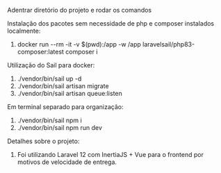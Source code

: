 Adentrar diretório do projeto e rodar os comandos

Instalação dos pacotes sem necessidade de php e composer instalados localmente:

1. docker run --rm -it -v $(pwd):/app -w /app laravelsail/php83-composer:latest composer i

Utilização do Sail para docker:

1. ./vendor/bin/sail up -d
2. ./vendor/bin/sail artisan migrate
3. ./vendor/bin/sail artisan queue:listen

Em terminal separado para organização:

1. ./vendor/bin/sail npm i
2. ./vendor/bin/sail npm run dev

Detalhes sobre o projeto:

1. Foi utilizando Laravel 12 com InertiaJS + Vue para o frontend por motivos de velocidade de entrega.
